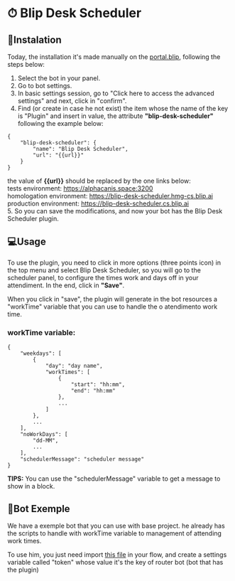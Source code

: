# ⏱ Blip Desk Scheduler

## 🔌Instalation
Today, the installation it's made manually on the [portal.blip](https://portal.blip.ai), following the steps below:
1. Select the bot in your panel.
2. Go to bot settings.
3. In basic settings session, go to "Click here to access the advanced settings" and next, click in "confirm".
4. Find (or create in case he not exist) the item whose the name of the key is "Plugin" and insert in value, the attribute **"blip-desk-scheduler"** following the example below:
```
{
    "blip-desk-scheduler": {
        "name": "Blip Desk Scheduler",
        "url": "{{url}}"
    }
}
```
the value of **{{url}}** should be replaced by the one links below:\
tests environment: https://alphacanis.space:3200 \
homologation environment: https://blip-desk-scheduler.hmg-cs.blip.ai \
production environment: https://blip-desk-scheduler.cs.blip.ai \
5. So you can save the modifications, and now your bot has the Blip Desk Scheduler plugin.

## 💻Usage
To use the plugin, you need to click in more options (three points icon) in the top menu and select Blip Desk Scheduler, so you will go to the scheduler panel, 
to configure the times work and days off in your attendiment. In the end, click in **"Save"**. 

When you click in "save", the plugin will generate in the bot resources a "workTime" variable that you can use to handle the o atendimento work time. 

### workTime variable:
```
{
    "weekdays": [
        {
            "day": "day name",
            "workTimes": [
                {
                    "start": "hh:mm",
                    "end": "hh:mm"
                },
                ...
            ]
        },
        ...
    ],
    "noWorkDays": [
        "dd-MM",
        ...
    ],
    "schedulerMessage": "scheduler message"
}
```
**TIPS:** You can use the "schedulerMessage" variable to get a message to show in a block.

## 🤖Bot Exemple
We have a exemple bot that you can use with base project. he already has the scripts to handle with workTime variable to management of attending work times.

To use him, you just need import [this file](https://github.com/dylanoli/blip-desk-scheduler/blob/develop/public/blipdeskscheduler.json) in your flow, and create a settings variable called "token" whose value it's the key of router bot (bot that has the plugin)
